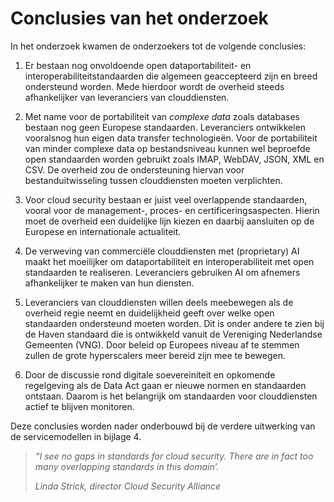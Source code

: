 # Conclusies van het onderzoek

In het onderzoek kwamen de onderzoekers tot de volgende conclusies:

1.  Er bestaan nog onvoldoende open dataportabiliteit- en interoperabiliteitstandaarden die algemeen geaccepteerd zijn en breed ondersteund worden. Mede hierdoor wordt de overheid steeds afhankelijker van leveranciers van clouddiensten.

2.  Met name voor de portabiliteit van *complexe data* zoals databases bestaan nog geen Europese standaarden. Leveranciers ontwikkelen vooralsnog hun eigen data transfer technologieën. Voor de portabiliteit van minder complexe data op bestandsniveau kunnen wel beproefde open standaarden worden gebruikt zoals IMAP, WebDAV, JSON, XML en CSV. De overheid zou de ondersteuning hiervan voor bestanduitwisseling tussen clouddiensten moeten verplichten.

3.  Voor cloud security bestaan er juist veel overlappende standaarden, vooral voor de management-, proces- en certificeringsaspecten. Hierin moet de overheid een duidelijke lijn kiezen en daarbij aansluiten op de Europese en internationale actualiteit.

4.  De verweving van commerciële clouddiensten met (proprietary) AI maakt het moeilijker om dataportabiliteit en interoperabiliteit met open standaarden te realiseren. Leveranciers gebruiken AI om afnemers afhankelijker te maken van hun diensten.

5.  Leveranciers van clouddiensten willen deels meebewegen als de overheid regie neemt en duidelijkheid geeft over welke open standaarden ondersteund moeten worden. Dit is onder andere te zien bij de Haven standaard die is ontwikkeld vanuit de Vereniging Nederlandse Gemeenten (VNG). Door beleid op Europees niveau af te stemmen zullen de grote hyperscalers meer bereid zijn mee te bewegen.

6.  Door de discussie rond digitale soevereiniteit en opkomende regelgeving als de Data Act gaan er nieuwe normen en standaarden ontstaan. Daarom is het belangrijk om standaarden voor clouddiensten actief te blijven monitoren.

Deze conclusies worden nader onderbouwd bij de verdere uitwerking van de servicemodellen in bijlage 4.

> *“I see no gaps in standards for cloud security. There are in fact too many overlapping standards in this domain’.*
>
> *Linda Strick, director Cloud Security Alliance*

